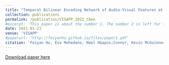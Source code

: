 ```yaml
---
title: "Temporal Bilinear Encoding Network of Audio-Visual Features at Low Sampling Rates"
collection: publications
permalink: /publication/VISAPP_2021_tben
#excerpt: 'This paper is about the number 1. The number 2 is left for future work.'
date: 2021-01-23
venue: 'VISAPP'
#paperurl: 'http://feiyanhu.github.io/files/paper1.pdf'
citation: 'Feiyan Hu, Eva Mohedano, Noel O&apos;Connor, Kevin McGuinness. &quot;Temporal Bilinear Encoding Network of Audio-Visual Features at Low Sampling Rates.&quot; <i>16th International Joint Conference on Computer Vision, Imaging and Computer Graphics Theory and Applications (VISAPP 2021)</i>. '
---
```

<!--- This paper is about the number 1. The number 2 is left for future work.-->
[Download paper here](https://arxiv.org/pdf/2012.10283.pdf)

<!--- Recommended citation: Your Name, You. (2009). "Paper Title Number 1." <i>Journal 1</i>. 1(1) .-->
